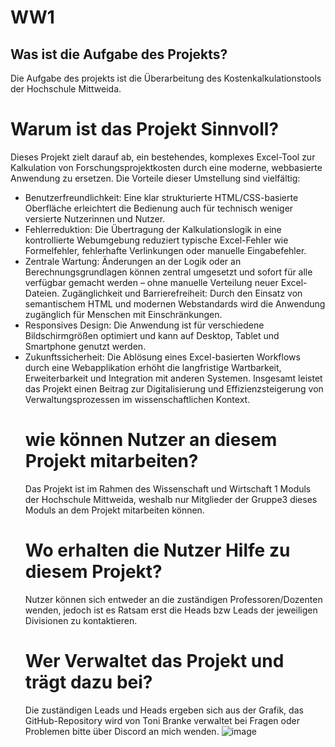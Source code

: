 # WW1
## Was ist die Aufgabe des Projekts? 
Die Aufgabe des projekts ist die Überarbeitung des Kostenkalkulationstools der Hochschule Mittweida.
# Warum ist das Projekt Sinnvoll? 
Dieses Projekt zielt darauf ab, ein bestehendes, komplexes Excel-Tool zur Kalkulation von Forschungsprojektkosten durch eine moderne, webbasierte Anwendung zu ersetzen. Die Vorteile dieser Umstellung sind vielfältig:

- Benutzerfreundlichkeit: Eine klar strukturierte HTML/CSS-basierte Oberfläche erleichtert die Bedienung auch für technisch weniger versierte Nutzerinnen und Nutzer.
- Fehlerreduktion: Die Übertragung der Kalkulationslogik in eine kontrollierte Webumgebung reduziert typische Excel-Fehler wie Formelfehler, fehlerhafte Verlinkungen oder manuelle Eingabefehler.
- Zentrale Wartung: Änderungen an der Logik oder an Berechnungsgrundlagen können zentral umgesetzt und sofort für alle verfügbar gemacht werden – ohne manuelle Verteilung neuer Excel-Dateien.
  Zugänglichkeit und Barrierefreiheit: Durch den Einsatz von semantischem HTML und modernen Webstandards wird die Anwendung zugänglich für Menschen mit Einschränkungen.
- Responsives Design: Die Anwendung ist für verschiedene Bildschirmgrößen optimiert und kann auf Desktop, Tablet und Smartphone genutzt werden.
- Zukunftssicherheit: Die Ablösung eines Excel-basierten Workflows durch eine Webapplikation erhöht die langfristige Wartbarkeit, Erweiterbarkeit und Integration mit anderen Systemen.
  Insgesamt leistet das Projekt einen Beitrag zur Digitalisierung und Effizienzsteigerung von Verwaltungsprozessen im wissenschaftlichen Kontext.
  # wie können Nutzer an diesem Projekt mitarbeiten?
  Das Projekt ist im Rahmen des Wissenschaft und Wirtschaft 1 Moduls der Hochschule Mittweida, weshalb nur Mitglieder der Gruppe3 dieses Moduls an dem Projekt mitarbeiten können.
  # Wo erhalten die Nutzer Hilfe zu diesem Projekt?
  Nutzer können sich entweder an die zuständigen Professoren/Dozenten wenden, jedoch ist es Ratsam erst die Heads bzw Leads der jeweiligen Divisionen zu kontaktieren.
  # Wer Verwaltet das Projekt und trägt dazu bei?
  Die zuständigen Leads und Heads ergeben sich aus der Grafik, das GitHub-Repository wird von Toni Branke verwaltet bei Fragen oder Problemen bitte über Discord an mich wenden.
  ![image](https://github.com/user-attachments/assets/e35de964-953d-4df5-b869-45b48d4c39d4)
